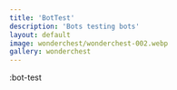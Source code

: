 ```yaml
---
title: 'BotTest'
description: 'Bots testing bots'
layout: default
image: wonderchest/wonderchest-002.webp
gallery: wonderchest
---
```


:bot-test
